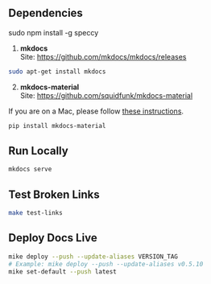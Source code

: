 ## Dependencies


sudo npm install -g speccy



1. **mkdocs**  
   Site: https://github.com/mkdocs/mkdocs/releases

```sh
sudo apt-get install mkdocs
```

2. **mkdocs-material**  
   Site: https://github.com/squidfunk/mkdocs-material

If you are on a Mac, please follow [these instructions](https://suedbroecker.net/2021/01/25/how-to-install-mkdocs-on-mac-and-setup-the-integration-to-github-pages/).

```sh
pip install mkdocs-material
```

## Run Locally

```sh
mkdocs serve
```

## Test Broken Links

```sh
make test-links
```

## Deploy Docs Live

```sh
mike deploy --push --update-aliases VERSION_TAG
# Example: mike deploy --push --update-aliases v0.5.10
mike set-default --push latest
```
